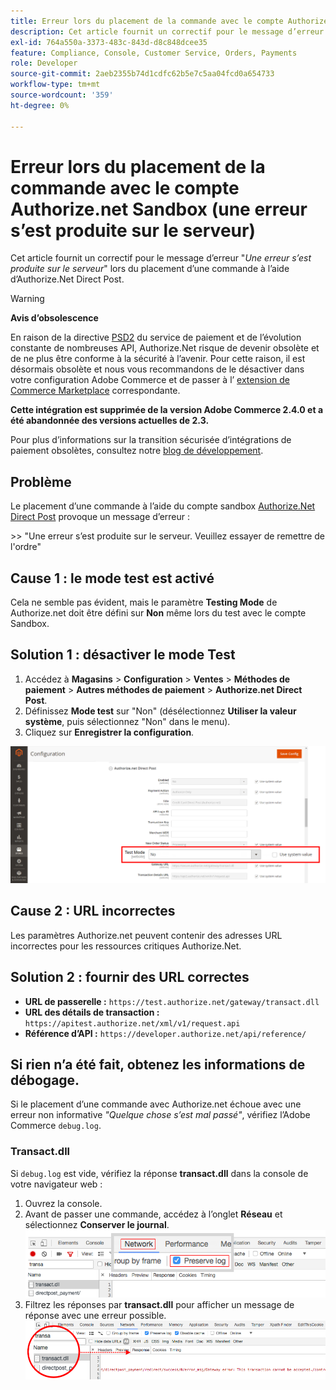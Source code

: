 ```yaml
---
title: Erreur lors du placement de la commande avec le compte Authorize.net Sandbox (une erreur s’est produite sur le serveur)
description: Cet article fournit un correctif pour le message d’erreur "*Une erreur s’est produite sur le serveur*" lors du placement d’une commande à l’aide de Authorize.Net Direct Post.
exl-id: 764a550a-3373-483c-843d-d8c848dcee35
feature: Compliance, Console, Customer Service, Orders, Payments
role: Developer
source-git-commit: 2aeb2355b74d1cdfc62b5e7c5aa04fcd0a654733
workflow-type: tm+mt
source-wordcount: '359'
ht-degree: 0%

---
```


# Erreur lors du placement de la commande avec le compte Authorize.net Sandbox (une erreur s’est produite sur le serveur)

Cet article fournit un correctif pour le message d’erreur &quot;*Une erreur s’est produite sur le serveur*&quot; lors du placement d’une commande à l’aide d’Authorize.Net Direct Post.

>[!WARNING]
>
>**Avis d’obsolescence**
>
>En raison de la directive [PSD2](https://experienceleague.adobe.com/fr/docs/commerce-admin/start/compliance/payments/compliance-payment-services-directive) du service de paiement et de l’évolution constante de nombreuses API, Authorize.Net risque de devenir obsolète et de ne plus être conforme à la sécurité à l’avenir. Pour cette raison, il est désormais obsolète et nous vous recommandons de le désactiver dans votre configuration Adobe Commerce et de passer à l’ [extension de Commerce Marketplace](https://marketplace.magento.com/extensions.html) correspondante.
>
>**Cette intégration est supprimée de la version Adobe Commerce 2.4.0 et a été abandonnée des versions actuelles de 2.3.**
>
>Pour plus d’informations sur la transition sécurisée d’intégrations de paiement obsolètes, consultez notre [blog de développement](https://community.magento.com/t5/Magento-DevBlog/Deprecation-of-Magento-core-payment-integrations/ba-p/426445).

## Problème

Le placement d’une commande à l’aide du compte sandbox [Authorize.Net Direct Post](https://experienceleague.adobe.com/fr/docs/commerce-knowledge-base/kb/troubleshooting/payments/error-placing-order-with-authorize-net-sandbox-account-an-error-occurred-on-the-server) provoque un message d’erreur :

&#x200B;>>
&quot;Une erreur s’est produite sur le serveur. Veuillez essayer de remettre de l&#39;ordre&quot;

## Cause 1 : le mode test est activé

Cela ne semble pas évident, mais le paramètre **Testing Mode** de Authorize.net doit être défini sur **Non** même lors du test avec le compte Sandbox.

## Solution 1 : désactiver le mode Test

1. Accédez à **Magasins** > **Configuration** > **Ventes** > **Méthodes de paiement** > **Autres méthodes de paiement** > **Authorize.net Direct Post**.
1. Définissez **Mode test** sur &quot;Non&quot; (désélectionnez **Utiliser la valeur système**, puis sélectionnez &quot;Non&quot; dans le menu).
1. Cliquez sur **Enregistrer la configuration**.

![authorized-net_test-mode_setting.png](/help/troubleshooting/miscellaneous/assets/authorize-net_test-mode_setting.png)

## Cause 2 : URL incorrectes

Les paramètres Authorize.net peuvent contenir des adresses URL incorrectes pour les ressources critiques Authorize.Net.

## Solution 2 : fournir des URL correctes

* **URL de passerelle :**   `https://test.authorize.net/gateway/transact.dll`
* **URL des détails de transaction :**   `https://apitest.authorize.net/xml/v1/request.api`
* **Référence d’API :**   `https://developer.authorize.net/api/reference/`

## Si rien n’a été fait, obtenez les informations de débogage.

Si le placement d’une commande avec Authorize.net échoue avec une erreur non informative *&quot;Quelque chose s’est mal passé&quot;*, vérifiez l’Adobe Commerce `debug.log`.

### Transact.dll

Si `debug.log` est vide, vérifiez la réponse **transact.dll** dans la console de votre navigateur web :

1. Ouvrez la console.
1. Avant de passer une commande, accédez à l’onglet **Réseau** et sélectionnez **Conserver le journal**.    ![web-console_network_preserve-log.png](assets/web-console_network_preserve-log.png)
1. Filtrez les réponses par **transact.dll** pour afficher un message de réponse avec une erreur possible.    ![transact-dll_web-console_response.png](assets/transact-dll_web-console_response.png)
